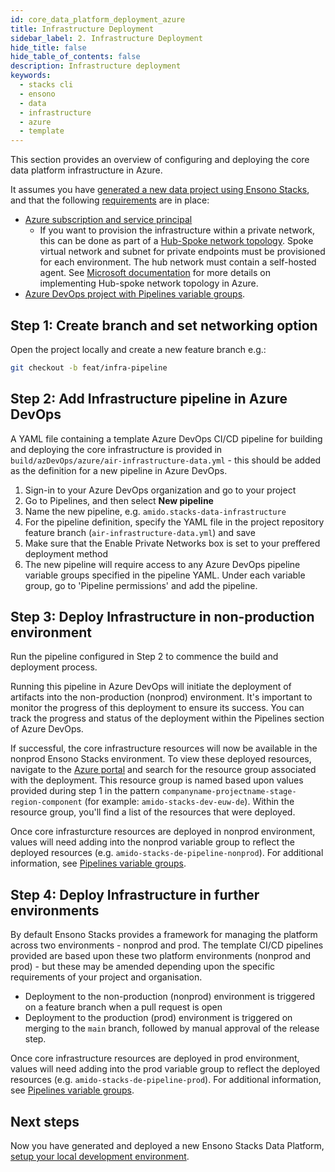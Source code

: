 ```yaml
---
id: core_data_platform_deployment_azure
title: Infrastructure Deployment
sidebar_label: 2. Infrastructure Deployment
hide_title: false
hide_table_of_contents: false
description: Infrastructure deployment
keywords:
  - stacks cli
  - ensono
  - data
  - infrastructure
  - azure
  - template
---
```


This section provides an overview of configuring and deploying the core data platform infrastructure in Azure.

It assumes you have [generated a new data project using Ensono Stacks](./generate_project.md), and that the following [requirements](./requirements_data_azure.md) are in place:

* [Azure subscription and service principal](./requirements_data_azure.md#azure-subscription)
    * If you want to provision the infrastructure within a private network, this can be done as part of a [Hub-Spoke network topology](../architecture/infrastructure_data_azure#networking). Spoke virtual network and subnet for private endpoints must be provisioned for each environment. The hub network must contain a self-hosted agent. See [Microsoft documentation](https://learn.microsoft.com/en-us/azure/architecture/reference-architectures/hybrid-networking/hub-spoke?tabs=cli) for more details on implementing Hub-spoke network topology in Azure.
* [Azure DevOps project with Pipelines variable groups](./requirements_data_azure.md#azure-devops).

## Step 1: Create branch and set networking option

Open the project locally and create a new feature branch e.g.:

```bash
git checkout -b feat/infra-pipeline
```

## Step 2: Add Infrastructure pipeline in Azure DevOps

A YAML file containing a template Azure DevOps CI/CD pipeline for building and deploying the core infrastructure is provided in `build/azDevOps/azure/air-infrastructure-data.yml` - this should be added as the definition for a new pipeline in Azure DevOps.

1. Sign-in to your Azure DevOps organization and go to your project
2. Go to Pipelines, and then select **New pipeline**
3. Name the new pipeline, e.g. `amido.stacks-data-infrastructure`
4. For the pipeline definition, specify the YAML file in the project repository feature branch (`air-infrastructure-data.yml`) and save
5. Make sure that the Enable Private Networks box is set to your preffered deployment method
6. The new pipeline will require access to any Azure DevOps pipeline variable groups specified in the pipeline YAML. Under each variable group, go to 'Pipeline permissions' and add the pipeline.


## Step 3: Deploy Infrastructure in non-production environment

Run the pipeline configured in Step 2 to commence the build and deployment process.

Running this pipeline in Azure DevOps will initiate the deployment of artifacts into the non-production (nonprod) environment. It's important to monitor the progress of this deployment to ensure its success. You can track the progress and status of the deployment within the Pipelines section of Azure DevOps.

If successful, the core infrastructure resources will now be available in the nonprod Ensono Stacks environment. To view these deployed resources, navigate to the [Azure portal](https://portal.azure.com/) and search for the resource group associated with the deployment. This resource group is named based upon values provided during step 1 in the pattern
`companyname-projectname-stage-region-component` (for example: `amido-stacks-dev-euw-de`). Within the resource group, you'll find a list of the resources that were deployed.

Once core infrasturcture resources are deployed in nonprod environment, values will need adding into the nonprod variable group to reflect the deployed resources (e.g. `amido-stacks-de-pipeline-nonprod`). For additional information, see [Pipelines variable groups](./requirements_data_azure.md#azure-pipelines-variable-groups).

## Step 4: Deploy Infrastructure in further environments

By default Ensono Stacks provides a framework for managing the platform across two environments - nonprod and prod.
The template CI/CD pipelines provided are based upon these two platform environments (nonprod and prod) - but these may be amended depending upon the specific requirements of your project and organisation.

* Deployment to the non-production (nonprod) environment is triggered on a feature branch when a pull request is open
* Deployment to the production (prod) environment is triggered on merging to the `main` branch, followed by manual approval of the release step.

Once core infrastructure resources are deployed in prod environment, values will need adding into the prod variable group to reflect the deployed resources (e.g. `amido-stacks-de-pipeline-prod`). For additional information, see [Pipelines variable groups](./requirements_data_azure.md#azure-pipelines-variable-groups).

## Next steps

Now you have generated and deployed a new Ensono Stacks Data Platform, [setup your local development environment](./dev_quickstart_data_azure.md).

